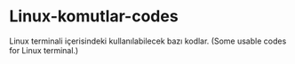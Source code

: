 # Linux-komutlar-codes
Linux terminali içerisindeki kullanılabilecek bazı kodlar.
  (Some usable codes for Linux terminal.)
